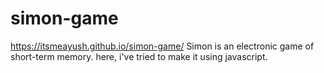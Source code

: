 # simon-game
https://itsmeayush.github.io/simon-game/
Simon is an electronic game of short-term memory.
here, i've tried to make it using javascript.
